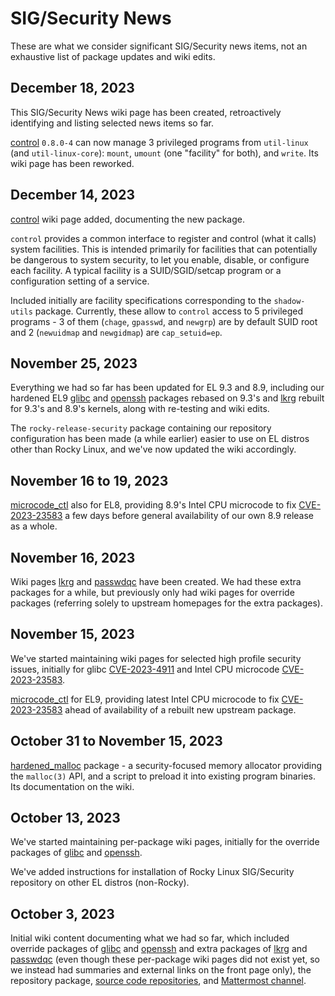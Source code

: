 # SIG/Security News

These are what we consider significant SIG/Security news items, not an exhaustive list of package updates and wiki edits.

## December 18, 2023

This SIG/Security News wiki page has been created, retroactively identifying and listing selected news items so far.

[control](packages/control.md) `0.8.0-4` can now manage 3 privileged programs from `util-linux` (and `util-linux-core`): `mount`, `umount` (one "facility" for both), and `write`. Its wiki page has been reworked.

## December 14, 2023

[control](packages/control.md) wiki page added, documenting the new package.

`control` provides a common interface to register and control (what it calls) system facilities.
This is intended primarily for facilities that can potentially be dangerous to system security, to let you enable, disable, or configure each facility.
A typical facility is a SUID/SGID/setcap program or a configuration setting of a service.

Included initially are facility specifications corresponding to the `shadow-utils` package. Currently, these allow to `control` access to 5 privileged programs - 3 of them (`chage`, `gpasswd`, and `newgrp`) are by default SUID root and 2 (`newuidmap` and `newgidmap`) are `cap_setuid=ep`.

## November 25, 2023

Everything we had so far has been updated for EL 9.3 and 8.9, including our hardened EL9 [glibc](packages/glibc.md) and [openssh](packages/openssh.md) packages rebased on 9.3's and [lkrg](packages/lkrg.md) rebuilt for 9.3's and 8.9's kernels, along with re-testing and wiki edits.

The `rocky-release-security` package containing our repository configuration has been made (a while earlier) easier to use on EL distros other than Rocky Linux, and we've now updated the wiki accordingly.

## November 16 to 19, 2023

[microcode_ctl](packages/microcode_ctl.md) also for EL8, providing 8.9's Intel CPU microcode to fix [CVE-2023-23583](issues/CVE-2023-23583.md) a few days before general availability of our own 8.9 release as a whole.

## November 16, 2023

Wiki pages [lkrg](packages/lkrg.md) and [passwdqc](packages/passwdqc.md) have been created. We had these extra packages for a while, but previously only had wiki pages for override packages (referring solely to upstream homepages for the extra packages).

## November 15, 2023

We've started maintaining wiki pages for selected high profile security issues, initially for glibc [CVE-2023-4911](CVE-2023-4911.md) and Intel CPU microcode [CVE-2023-23583](issues/CVE-2023-23583.md).

[microcode_ctl](packages/microcode_ctl.md) for EL9, providing latest Intel CPU microcode to fix [CVE-2023-23583](issues/CVE-2023-23583.md) ahead of availability of a rebuilt new upstream package.

## October 31 to November 15, 2023

[hardened_malloc](packages/hardened_malloc.md) package - a security-focused memory allocator providing the `malloc(3)` API, and a script to preload it into existing program binaries. Its documentation on the wiki.

## October 13, 2023

We've started maintaining per-package wiki pages, initially for the override packages of [glibc](packages/glibc.md) and [openssh](packages/openssh.md).

We've added instructions for installation of Rocky Linux SIG/Security repository on other EL distros (non-Rocky).

## October 3, 2023

Initial wiki content documenting what we had so far, which included override packages of [glibc](packages/glibc.md) and [openssh](packages/openssh.md) and extra packages of [lkrg](packages/lkrg.md) and [passwdqc](packages/passwdqc.md) (even though these per-package wiki pages did not exist yet, so we instead had summaries and external links on the front page only), the repository package, [source code repositories](https://git.rockylinux.org/sig/security/src), and [Mattermost channel](https://chat.rockylinux.org/rocky-linux/channels/security).
